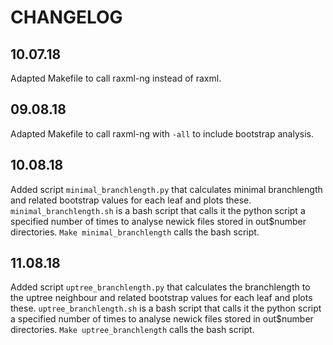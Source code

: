 # CHANGELOG

## 10.07.18

Adapted Makefile to call raxml-ng instead of raxml.

## 09.08.18

Adapted Makefile to call raxml-ng with `-all` to include bootstrap analysis.

## 10.08.18

Added script `minimal_branchlength.py` that calculates minimal branchlength and related bootstrap 
values for each leaf and plots these. `minimal_branchlength.sh` is a bash script that calls it the
python script a specified number of times to analyse newick files stored in out$number directories.
`Make minimal_branchlength` calls the bash script.

## 11.08.18

Added script `uptree_branchlength.py` that calculates the branchlength to the uptree neighbour and related bootstrap values for each leaf and plots these. `uptree_branchlength.sh` is a bash script that calls it the
python script a specified number of times to analyse newick files stored in out$number directories.
`Make uptree_branchlength` calls the bash script.